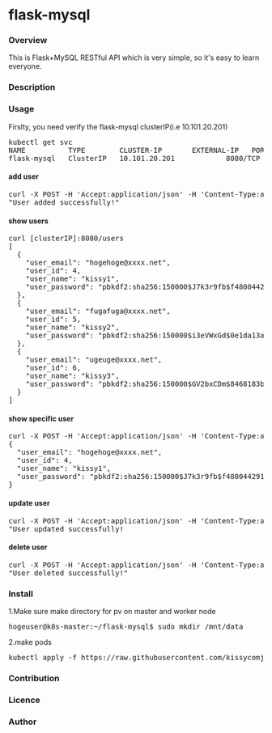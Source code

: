 # flask-mysql
### Overview
This is Flask+MySQL RESTful API which is very simple, so it's easy to learn everyone.
### Description
### Usage
Firslty, you need verify the flask-mysql clusterIP(i.e 10.101.20.201)
<pre>kubectl get svc
NAME          TYPE        CLUSTER-IP       EXTERNAL-IP   PORT(S)          AGE
flask-mysql   ClusterIP   10.101.20.201    <none>        8080/TCP         79s
</pre>

#### add user
<pre>
curl -X POST -H 'Accept:application/json' -H 'Content-Type:application/json' -d  '{"email":"hogehoge@xxxx.net","name":"kissy1","pwd":"secret1"}' 127.0.0.1:8080/add
"User added successfully!"</pre>

#### show users
<pre>
curl [clusterIP]:8080/users
[
  {
    "user_email": "hogehoge@xxxx.net", 
    "user_id": 4, 
    "user_name": "kissy1", 
    "user_password": "pbkdf2:sha256:150000$J7k3r9fb$f48004429125b53e17612b9d38e7e8fb3f837d69ad3c550453857abb38d33c79"
  }, 
  {
    "user_email": "fugafuga@xxxx.net", 
    "user_id": 5, 
    "user_name": "kissy2", 
    "user_password": "pbkdf2:sha256:150000$i3eVWxGd$0e1da13a18cee90719e71812e363412089f5704574bb60efb4d30c5f9f673159"
  }, 
  {
    "user_email": "ugeuge@xxxx.net", 
    "user_id": 6, 
    "user_name": "kissy3", 
    "user_password": "pbkdf2:sha256:150000$GV2bxCDm$8468183bb39635c647a5a920777f9b0a7ec817ce5090a863d733315a1fd5b9a0"
  }
]
</pre>

#### show specific user
<pre>
curl -X POST -H 'Accept:application/json' -H 'Content-Type:application/json' -d '{"user_id":"4"}' [clusterIP]:8080/user
{
  "user_email": "hogehoge@xxxx.net", 
  "user_id": 4, 
  "user_name": "kissy1", 
  "user_password": "pbkdf2:sha256:150000$J7k3r9fb$f48004429125b53e17612b9d38e7e8fb3f837d69ad3c550453857abb38d33c79"
}
</pre>

#### update user
<pre>
curl -X POST -H 'Accept:application/json' -H 'Content-Type:application/json' -d  '{"user_id":"4","email":"ukiuki@xxxx.net","name":"kissy4","pwd":"secret4"}' [clusterIP]:8080/update
"User updated successfully!</pre>

#### delete user
<pre>
curl -X POST -H 'Accept:application/json' -H 'Content-Type:application/json' -d '{"user_id":"3"}' [clusterIP]:8080/delete
"User deleted successfully!"</pre>

### Install
1.Make sure make directory for pv on master and worker node
<pre>hogeuser@k8s-master:~/flask-mysql$ sudo mkdir /mnt/data</pre>
2.make pods
<pre>kubectl apply -f https://raw.githubusercontent.com/kissycomjp/flask-mysql/master/k8s-yaml/flask-mysql.yaml</pre>

### Contribution
### Licence
### Author
